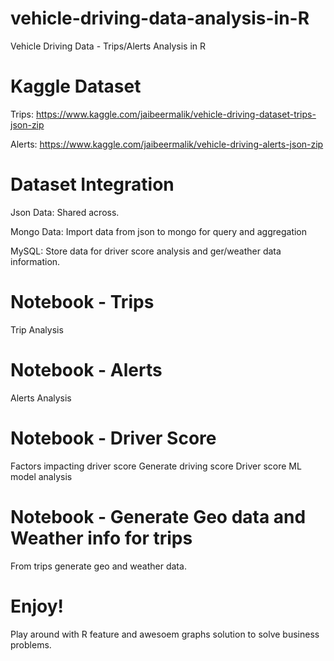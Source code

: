 # vehicle-driving-data-analysis-in-R
Vehicle Driving Data - Trips/Alerts Analysis in R

# Kaggle Dataset
Trips: https://www.kaggle.com/jaibeermalik/vehicle-driving-dataset-trips-json-zip

Alerts: https://www.kaggle.com/jaibeermalik/vehicle-driving-alerts-json-zip

# Dataset Integration
Json Data: Shared across.

Mongo Data: Import data from json to mongo for query and aggregation

MySQL: Store data for driver score analysis and ger/weather data information.

# Notebook - Trips
Trip Analysis

# Notebook - Alerts
Alerts Analysis

# Notebook - Driver Score
Factors impacting driver score
Generate driving score
Driver score ML model analysis

# Notebook - Generate Geo data and Weather info for trips
From trips generate geo and weather data.

# Enjoy!
Play around with R feature and awesoem graphs solution to solve business problems.
